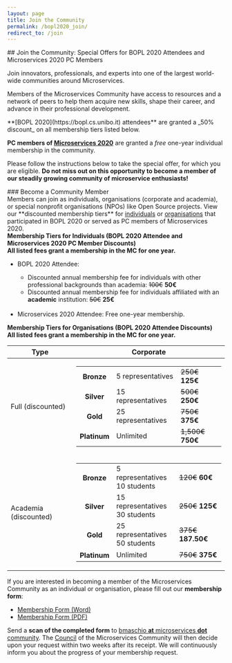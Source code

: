 ```yaml
---
layout: page
title: Join the Community
permalink: /bopl2020_join/
redirect_to: /join
---
```


<div class="container">
<div class="row">
<div class="col-xs-12" markdown="1">

<div class="section-title" markdown="1">
## Join the Community: Special Offers for BOPL 2020 Attendees and Microservices 2020 PC Members
</div>

Join innovators, professionals, and experts into one of the largest world-wide communities around Microservices.

Members of the Microservices Community have access to resources and a network of peers to help them acquire new skills, shape their career, and advance in their professional development.

<div class="alert alert-success" role="alert" markdown="1">
**[BOPL 2020](https://bopl.cs.unibo.it) attendees** are granted a _50% discount_ on all membership tiers listed below.

**PC members of [Microservices 2020](https://www.conf-micro.services/2020/)** are granted a _free_ one-year individual membership in the community.

Please follow the instructions below to take the special offer, for which you are eligible. <b>Do not miss out on this opportunity to become a member of our steadily growing community of microservice enthusiasts!</b>
</div>

<div class="section-title" markdown="1">
### Become a Community Member
</div>
Members can join as individuals, organisations (corporate and academia), or special nonprofit organisations (NPOs) like Open Source projects. View our **discounted membership tiers** for
<a href="#" onclick="$('#collapseMembershipTierIndividualsTitle').trigger('click');">individuals</a>
or
<a href="#" onclick="$('#collapseMembershipTierCorporateTitle').trigger('click');"> organisations</a> that participated in BOPL 2020 or served as PC members of Microservices 2020.

  <div class="card card-body">
    <div class="panel panel-info">
        <div style="cursor: pointer;" class="panel-heading" data-toggle="collapse" href="#collapseMembershipTierIndividuals" aria-expanded="false" aria-controls="collapseMembershipTierIndividuals" id="collapseMembershipTierIndividualsTitle" onclick="$(this).find('i').toggle();">
        <strong><i class="fa fa-angle-right" aria-hidden="true"></i> Membership Tiers for Individuals (BOPL 2020 Attendee and Microservices 2020 PC Member Discounts)</strong>
        </div>
        <div class="panel-body collapse" id="collapseMembershipTierIndividuals">
            <b>All listed fees grant a membership in the MC for one year.</b>
            <ul>
                <li>BOPL 2020 Attendee:</li>
                <ul>
                    <li>Discounted annual membership fee for individuals with other professional backgrounds than academia: <s>100€</s> <strong>50€</strong></li>
                    <li>Discounted annual membership fee for individuals affiliated with an <strong>academic</strong> institution: <s>50€</s> <strong>25€</strong></li>
                </ul>
                <br/>
                <li>Microservices 2020 Attendee: Free one-year membership.</li>
            </ul>
        </div>
    </div>
  </div>

  <div class="card card-body">
    <div class="panel panel-info">
        <div class="panel-heading" style="cursor: pointer;" data-toggle="collapse" href="#collapseMembershipTierCorporate" aria-expanded="false" aria-controls="collapseMembershipTierCorporate" id="collapseMembershipTierCorporateTitle" onclick="$(this).find('i').toggle();">
        <strong><i class="fa fa-angle-right" aria-hidden="true"></i> Membership Tiers for Organisations (BOPL 2020 Attendee Discounts)</strong></div>
            <div class="panel-body collapse" id="collapseMembershipTierCorporate" >
    <style>
.table-borderless > tbody > tr > td,
.table-borderless > tbody > tr > th,
.table-borderless > tfoot > tr > td,
.table-borderless > tfoot > tr > th,
.table-borderless > thead > tr > td,
.table-borderless > thead > tr > th {
    border: none;
}
</style>
<b>All listed fees grant a membership in the MC for one year.</b>
<div style="margin: 10px 0;">
<table class="table">
  <thead>
    <tr>
      <th scope="col">Type</th>
      <th scope="col">Corporate</th>
    </tr>
  </thead>
  <tbody>
    <tr>
      <td scope="row" >Full (discounted)</td>
      <td>
        <table class="table table-borderless">
          <tbody>
            <tr>
              <th>Bronze</th>
              <td>5 representatives</td>
              <td><s>250€</s> <strong>125€</strong></td>
            </tr>
            <tr>
              <th>Silver</th>
              <td>15 representatives</td>
              <td><s>500€</s> <strong>250€</strong></td>
            </tr>
            <tr>
              <th>Gold</th>
              <td>25 representatives</td>
              <td><s>750€</s> <strong>375€</strong></td>
            </tr>
            <tr>
              <th>Platinum</th>
              <td>Unlimited</td>
              <td><s>1,500€</s> <strong>750€</strong></td>
            </tr>
          </tbody>
        </table>
    </td>
    </tr>
    <tr>
      <td scope="row" >Academia (discounted)</td>
      <td>
        <table class="table table-borderless">
          <tbody>
            <tr>
              <th>Bronze</th>
              <td>5 representatives<br/>10 students</td>
              <td><s>120€</s> <strong>60€</strong></td>
            </tr>
            <tr>
              <th>Silver</th>
              <td>15 representatives<br/>30 students</td>
              <td><s>250€</s> <strong>125€</strong></td>
            </tr>
            <tr>
              <th>Gold</th>
              <td>25 representatives<br/>50 students</td>
              <td><s>375€</s> <strong>187.50€</strong></td>
            </tr>
            <tr>
              <th>Platinum</th>
              <td>Unlimited</td>
              <td><s>750€</s> <strong>375€</strong></td>
            </tr>
          </tbody>
        </table>
    </td>
    </tr>
  </tbody>
</table>
</div>
</div>
</div>
</div>

If you are interested in becoming a member of the Microservices Community as an individual or organisation, please fill out our <b>membership form</b>:
- [Membership Form (Word)](/MC_Membership_Form_BOPL.docx)
- [Membership Form (PDF)](/MC_Membership_Form_BOPL.pdf)

Send a <b>scan of the completed form</b> to <a href>bmaschio <b>at</b> microservices <b>dot</b> community</a>. The [Council](/boards) of the Microservices Community
will then decide upon your request within two weeks after its receipt. We will continuously inform you about the progress of your membership request.
